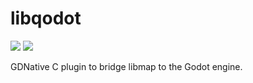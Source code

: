 # libqodot

![](https://ci.appveyor.com/api/projects/status/lfrji1l4f16d7avf?svg=true)
![](https://api.travis-ci.com/Shfty/libqodot.svg?branch=master)

GDNative C plugin to bridge libmap to the Godot engine.
